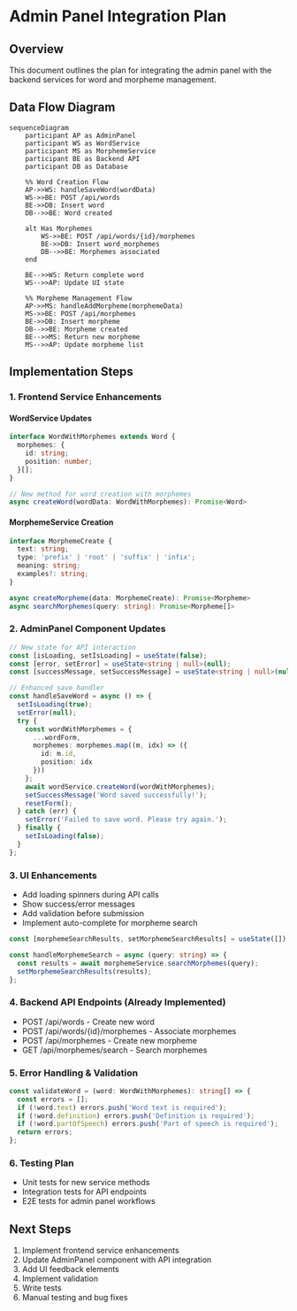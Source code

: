 # Admin Panel Integration Plan

## Overview
This document outlines the plan for integrating the admin panel with the backend services for word and morpheme management.

## Data Flow Diagram
```mermaid
sequenceDiagram
    participant AP as AdminPanel
    participant WS as WordService
    participant MS as MorphemeService
    participant BE as Backend API
    participant DB as Database

    %% Word Creation Flow
    AP->>WS: handleSaveWord(wordData)
    WS->>BE: POST /api/words
    BE->>DB: Insert word
    DB-->>BE: Word created
    
    alt Has Morphemes
        WS->>BE: POST /api/words/{id}/morphemes
        BE->>DB: Insert word_morphemes
        DB-->>BE: Morphemes associated
    end
    
    BE-->>WS: Return complete word
    WS-->>AP: Update UI state

    %% Morpheme Management Flow
    AP->>MS: handleAddMorpheme(morphemeData)
    MS->>BE: POST /api/morphemes
    BE->>DB: Insert morpheme
    DB-->>BE: Morpheme created
    BE-->>MS: Return new morpheme
    MS-->>AP: Update morpheme list
```

## Implementation Steps

### 1. Frontend Service Enhancements

#### WordService Updates
```typescript
interface WordWithMorphemes extends Word {
  morphemes: {
    id: string;
    position: number;
  }[];
}

// New method for word creation with morphemes
async createWord(wordData: WordWithMorphemes): Promise<Word>
```

#### MorphemeService Creation
```typescript
interface MorphemeCreate {
  text: string;
  type: 'prefix' | 'root' | 'suffix' | 'infix';
  meaning: string;
  examples?: string;
}

async createMorpheme(data: MorphemeCreate): Promise<Morpheme>
async searchMorphemes(query: string): Promise<Morpheme[]>
```

### 2. AdminPanel Component Updates

```typescript
// New state for API interaction
const [isLoading, setIsLoading] = useState(false);
const [error, setError] = useState<string | null>(null);
const [successMessage, setSuccessMessage] = useState<string | null>(null);

// Enhanced save handler
const handleSaveWord = async () => {
  setIsLoading(true);
  setError(null);
  try {
    const wordWithMorphemes = {
      ...wordForm,
      morphemes: morphemes.map((m, idx) => ({
        id: m.id,
        position: idx
      }))
    };
    await wordService.createWord(wordWithMorphemes);
    setSuccessMessage('Word saved successfully!');
    resetForm();
  } catch (err) {
    setError('Failed to save word. Please try again.');
  } finally {
    setIsLoading(false);
  }
};
```

### 3. UI Enhancements
- Add loading spinners during API calls
- Show success/error messages
- Add validation before submission
- Implement auto-complete for morpheme search

```typescript
const [morphemeSearchResults, setMorphemeSearchResults] = useState([]);

const handleMorphemeSearch = async (query: string) => {
  const results = await morphemeService.searchMorphemes(query);
  setMorphemeSearchResults(results);
};
```

### 4. Backend API Endpoints (Already Implemented)
- POST /api/words - Create new word
- POST /api/words/{id}/morphemes - Associate morphemes
- POST /api/morphemes - Create new morpheme
- GET /api/morphemes/search - Search morphemes

### 5. Error Handling & Validation

```typescript
const validateWord = (word: WordWithMorphemes): string[] => {
  const errors = [];
  if (!word.text) errors.push('Word text is required');
  if (!word.definition) errors.push('Definition is required');
  if (!word.partOfSpeech) errors.push('Part of speech is required');
  return errors;
};
```

### 6. Testing Plan
- Unit tests for new service methods
- Integration tests for API endpoints
- E2E tests for admin panel workflows

## Next Steps
1. Implement frontend service enhancements
2. Update AdminPanel component with API integration
3. Add UI feedback elements
4. Implement validation
5. Write tests
6. Manual testing and bug fixes